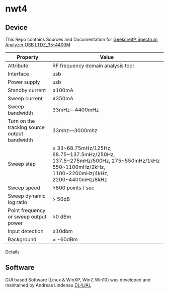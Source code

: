 # nwt4

## Device
This Repo contains Sources and Documentation for
[Geekcreit® Spectrum Analyzer USB LTDZ_35-4400M](https://www.banggood.com/Geekcreit-Spectrum-Analyzer-USB-LTDZ_35-4400M_Spectrum-Signal-Source-with-Tracking-Source-Module-RF-Frequency-Domain-Analysis-Tool-p-1450129.html)

| Property | Value |
| - | - |
|Attribute | RF frequency domain analysis tool |
|Interface | usb |
|Power supply | usb |
|Standby current | ≤100mA |
|Sweep current | ≤350mA |
|Sweep bandwidth | 33mHz—4400mHz |
|Turn on the tracking source output bandwidth | 33mhz—3000mhz |
|Sweep step | ≥ 33~68.75mHz/125Hz, 68.75~137.5mHz/250Hz, 137.5~275mHz/500Hz, 275~550mHz/1kHz 550~1100mHz/2kHz, 1100~2200mHz/4kHz, 2200~4400mHz/8kHz |
|Sweep speed | ≥800 points / sec |
|Sweep dynamic log ratio | > 50dB |
|Point frequency or sweep output power | ≈0 dBm |
|Input detection | ≤10dbm |
|Background | ≈ -60dBm |

[Details](https://www.epanorama.net/blog/2019/08/10/cheap-spectrum-analyzer-and-signal-generator/)

## Software

GUI based Software (Linux & WinXP, Win7, Win10) was developed and maintained by Andreas Lindenau [DL4JAL](https://www.dl4jal.de)






